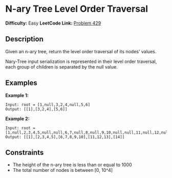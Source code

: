 # N-ary Tree Level Order Traversal

**Difficulty:** Easy
**LeetCode Link:** [Problem 429](https://leetcode.com/problems/n-ary-tree-level-order-traversal/)

## Description
Given an n-ary tree, return the level order traversal of its nodes' values.

Nary-Tree input serialization is represented in their level order traversal, each group of children is separated by the null value.

## Examples

**Example 1:**
```
Input: root = [1,null,3,2,4,null,5,6]
Output: [[1],[3,2,4],[5,6]]
```

**Example 2:**
```
Input: root = [1,null,2,3,4,5,null,null,6,7,null,8,null,9,10,null,null,11,null,12,null,13,null,null,14]
Output: [[1],[2,3,4,5],[6,7,8,9,10],[11,12,13],[14]]
```

## Constraints
- The height of the n-ary tree is less than or equal to 1000
- The total number of nodes is between [0, 10^4]
